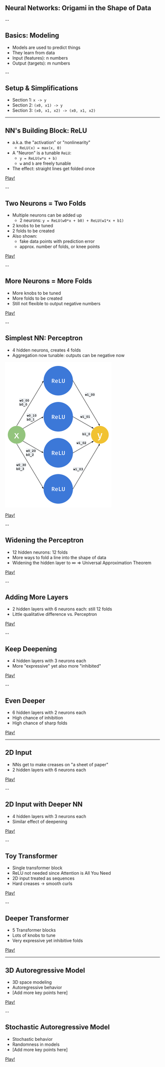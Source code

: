 ## Neural Networks: Origami in the Shape of Data


--

## Basics: Modeling

- Models are used to predict things
- They learn from data
- Input (features): n numbers
- Output (targets): m numbers

--

## Setup & Simplifications

- Section 1: `x -> y`
- Section 2: `(x0, x1) -> y`
- Section 3: `(x0, x1, x2) -> (x0, x1, x2)`

---

## NN's Building Block: ReLU

- a.k.a. the "activation" or "nonlinearity"
    - `ReLU(x) = max(x, 0)`
- A "Neuron" is a tunable `ReLU`:
    - `y = ReLU(w*x + b)`
    - `w` and `b` are freely tunable
- The effect: straight lines get folded once

[Play!](viz/00-relu.html)

--

## Two Neurons = Two Folds

- Multiple neurons can be added up
    - 2 neurons: `y = ReLU(w0*x + b0) + ReLU(w1*x + b1)`
- 2 knobs to be tuned
- 2 folds to be created
- Also shown:
    - fake data points with prediction error
    - approx. number of folds, or knee points

[Play!](viz/01-2relus.html)

--

## More Neurons = More Folds

- More knobs to be tuned
- More folds to be created
- Still not flexible to output negative numbers

[Play!](viz/02-4relus.html)

--

## Simplest NN: Perceptron


- 4 hidden neurons, creates 4 folds
- Aggregation now tunable: outputs can be negative now

![Perceptron of size 4](imgs/perceptron4.png)

[Play!](viz/03-nn1x4.html)

--

## Widening the Perceptron

- 12 hidden neurons: 12 folds
- More ways to fold a line into the shape of data
- Widening the hidden layer to ∞
    => Universal Approximation Theorem

[Play!](viz/04-nn1x12.html)

--

## Adding More Layers

- 2 hidden layers with 6 neurons each: still 12 folds
- Little qualitative difference vs. Perceptron

[Play!](viz/05-nn2x6.html)

--

## Keep Deepening

- 4 hidden layers with 3 neurons each
- More "expressive" yet also more "inhibited"

[Play!](viz/06-nn4x3.html)

--

## Even Deeper

- 6 hidden layers with 2 neurons each
- High chance of inhibition
- High chance of sharp folds

[Play!](viz/07-nn6x2.html)

---

## 2D Input

- NNs get to make creases on "a sheet of paper"
- 2 hidden layers with 6 neurons each

[Play!](viz/08-input2d-nn2x6.html)

--

## 2D Input with Deeper NN

- 4 hidden layers with 3 neurons each
- Similar effect of deepening

[Play!](viz/09-input2d-nn4x3.html)

--

## Toy Transformer

- Single transformer block
- ReLU not needed since Attention is All You Need
- 2D input treated as sequences
- Hard creases -> smooth curls

[Play!](viz/10-input2d-transformer1.html)

--

## Deeper Transformer

- 5 Transformer blocks
- Lots of knobs to tune
- Very expressive yet inhibitive folds

[Play!](viz/11-input2d-transformer4.html)

---

## 3D Autoregressive Model

- 3D space modeling
- Autoregressive behavior
- [Add more key points here]

[Play!](viz/12-autoregressive3d.html)

--

## Stochastic Autoregressive Model

- Stochastic behavior
- Randomness in models
- [Add more key points here]

[Play!](viz/13-stochastic-autoregressive3d.html) 